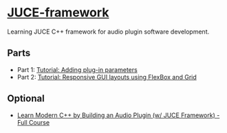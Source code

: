 # [JUCE-framework](https://juce.com/)
Learning JUCE C++ framework for audio plugin software development.

## Parts

- Part 1: [Tutorial: Adding plug-in parameters](https://docs.juce.com/master/tutorial_audio_parameter.html)
- Part 2: [Tutorial: Responsive GUI layouts using FlexBox and Grid](https://docs.juce.com/master/tutorial_flex_box_grid.html)

 ## Optional

- [Learn Modern C++ by Building an Audio Plugin (w/ JUCE Framework) - Full Course](https://www.youtube.com/watch?v=i_Iq4_Kd7Rc)